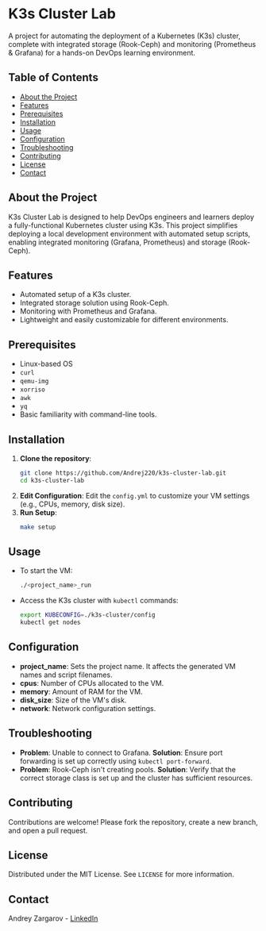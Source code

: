 
# K3s Cluster Lab

A project for automating the deployment of a Kubernetes (K3s) cluster, complete with integrated storage (Rook-Ceph) and monitoring (Prometheus & Grafana) for a hands-on DevOps learning environment.

## Table of Contents
- [About the Project](#about-the-project)
- [Features](#features)
- [Prerequisites](#prerequisites)
- [Installation](#installation)
- [Usage](#usage)
- [Configuration](#configuration)
- [Troubleshooting](#troubleshooting)
- [Contributing](#contributing)
- [License](#license)
- [Contact](#contact)

## About the Project
K3s Cluster Lab is designed to help DevOps engineers and learners deploy a fully-functional Kubernetes cluster using K3s. This project simplifies deploying a local development environment with automated setup scripts, enabling integrated monitoring (Grafana, Prometheus) and storage (Rook-Ceph).

## Features
- Automated setup of a K3s cluster.
- Integrated storage solution using Rook-Ceph.
- Monitoring with Prometheus and Grafana.
- Lightweight and easily customizable for different environments.

## Prerequisites
- Linux-based OS
- `curl`
- `qemu-img`
- `xorriso`
- `awk`
- `yq`
- Basic familiarity with command-line tools.

## Installation
1. **Clone the repository**:
   ```bash
   git clone https://github.com/Andrej220/k3s-cluster-lab.git
   cd k3s-cluster-lab
   ```
2. **Edit Configuration**:
   Edit the `config.yml` to customize your VM settings (e.g., CPUs, memory, disk size).
3. **Run Setup**:
   ```bash
   make setup
   ```

## Usage
- To start the VM:
  ```bash
  ./<project_name>_run
  ```
- Access the K3s cluster with `kubectl` commands:
  ```bash
  export KUBECONFIG=./k3s-cluster/config
  kubectl get nodes
  ```

## Configuration
- **project_name**: Sets the project name. It affects the generated VM names and script filenames.
- **cpus**: Number of CPUs allocated to the VM.
- **memory**: Amount of RAM for the VM.
- **disk_size**: Size of the VM's disk.
- **network**: Network configuration settings.

## Troubleshooting
- **Problem**: Unable to connect to Grafana.
  **Solution**: Ensure port forwarding is set up correctly using `kubectl port-forward`.
- **Problem**: Rook-Ceph isn't creating pools.
  **Solution**: Verify that the correct storage class is set up and the cluster has sufficient resources.

## Contributing
Contributions are welcome! Please fork the repository, create a new branch, and open a pull request.

## License
Distributed under the MIT License. See `LICENSE` for more information.

## Contact
Andrey Zargarov - [LinkedIn](https://https://www.linkedin.com/in/andrey-zargarov/) 